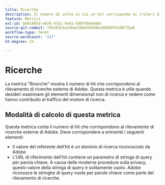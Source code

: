 ```yaml
---
title: Ricerche
description: Il numero di volte in cui un hit corrisponde ai criteri di ricerca esterni.
feature: Metrics
exl-id: b84c895d-e678-47a1-9e41-500970e0a80c
source-git-commit: 7d5383e1ee3bee189d3dd48bc6b899f4108f7ba8
workflow-type: tm+mt
source-wordcount: '117'
ht-degree: 1%

---
```


# Ricerche

La metrica &quot;Ricerche&quot; mostra il numero di hit che corrispondono al rilevamento di ricerche esterne di Adobe. Questa metrica è utile quando desideri esaminare gli elementi dimensionali non di ricerca e vedere come hanno contribuito al traffico del motore di ricerca.

## Modalità di calcolo di questa metrica

Questa metrica conta il numero di hit che corrispondono al rilevamento di ricerche esterne di Adobe. Deve corrispondere a entrambi i seguenti elementi:

* Il valore del referente dell’hit è un dominio di ricerca riconosciuto da Adobe
* L’URL di riferimento dell’hit contiene un parametro di stringa di query per parola chiave. A causa delle moderne procedure sulla privacy, questo valore della stringa di query è solitamente vuoto. Adobe riconosce le stringhe di query vuote per parole chiave come parte del rilevamento di ricerche.
